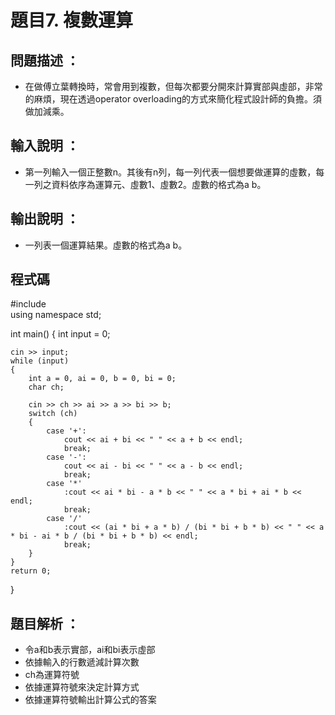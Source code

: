 # 題目7. 複數運算

## 問題描述 ：

* 在做傅立葉轉換時，常會用到複數，但每次都要分開來計算實部與虛部，非常的麻煩，現在透過operator overloading的方式來簡化程式設計師的負擔。須做加減乘。

## 輸入說明 ：

* 第一列輸入一個正整數n。其後有n列，每一列代表一個想要做運算的虛數，每一列之資料依序為運算元、虛數1、虛數2。虛數的格式為a b。

## 輸出說明 ：

* 一列表一個運算結果。虛數的格式為a b。

## 程式碼


#include<iostream>  
using namespace std;

int main()
{
    int input = 0;

    cin >> input;
    while (input)
    {
        int a = 0, ai = 0, b = 0, bi = 0;
        char ch;

        cin >> ch >> ai >> a >> bi >> b;
        switch (ch)   
        { 
            case '+':
                cout << ai + bi << " " << a + b << endl; 
                break;
            case '-':
                cout << ai - bi << " " << a - b << endl; 
                break;
            case '*'
                :cout << ai * bi - a * b << " " << a * bi + ai * b << endl; 
                break;
            case '/'
                :cout << (ai * bi + a * b) / (bi * bi + b * b) << " " << a * bi - ai * b / (bi * bi + b * b) << endl;
                break;
        }
    }
    return 0;
}


## 題目解析 ：

*  令a和b表示實部，ai和bi表示虛部
*  依據輸入的行數遞減計算次數
*  ch為運算符號 
*  依據運算符號來決定計算方式 
*  依據運算符號輸出計算公式的答案 
